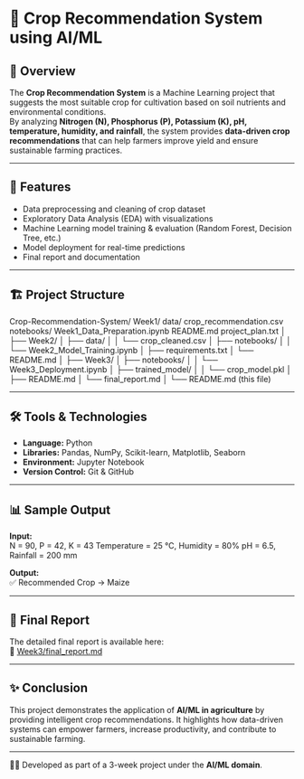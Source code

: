 # 🌱 Crop Recommendation System using AI/ML

## 📌 Overview
The **Crop Recommendation System** is a Machine Learning project that suggests the most suitable crop for cultivation based on soil nutrients and environmental conditions.  
By analyzing **Nitrogen (N), Phosphorus (P), Potassium (K), pH, temperature, humidity, and rainfall**, the system provides **data-driven crop recommendations** that can help farmers improve yield and ensure sustainable farming practices.

---

## 🚀 Features
- Data preprocessing and cleaning of crop dataset  
- Exploratory Data Analysis (EDA) with visualizations  
- Machine Learning model training & evaluation (Random Forest, Decision Tree, etc.)  
- Model deployment for real-time predictions  
- Final report and documentation  

---

## 🏗️ Project Structure
Crop-Recommendation-System/
Week1/
   data/
     crop_recommendation.csv
  notebooks/
     Week1_Data_Preparation.ipynb
  README.md
  project_plan.txt
│
├── Week2/
│ ├── data/
│ │ └── crop_cleaned.csv
│ ├── notebooks/
│ │ └── Week2_Model_Training.ipynb
│ ├── requirements.txt
│ └── README.md
│
├── Week3/
│ ├── notebooks/
│ │ └── Week3_Deployment.ipynb
│ ├── trained_model/
│ │ └── crop_model.pkl
│ ├── README.md
│ └── final_report.md
│
└── README.md (this file)

---

## 🛠️ Tools & Technologies
- **Language:** Python  
- **Libraries:** Pandas, NumPy, Scikit-learn, Matplotlib, Seaborn  
- **Environment:** Jupyter Notebook  
- **Version Control:** Git & GitHub  

---

## 📊 Sample Output
**Input:**  
N = 90, P = 42, K = 43
Temperature = 25 °C, Humidity = 80%
pH = 6.5, Rainfall = 200 mm

**Output:**  
✅ Recommended Crop → Maize

---

## 📑 Final Report
The detailed final report is available here:  
📂 [Week3/final_report.md](Week3/final_report.md)

---

## ✨ Conclusion
This project demonstrates the application of **AI/ML in agriculture** by providing intelligent crop recommendations. It highlights how data-driven systems can empower farmers, increase productivity, and contribute to sustainable farming.  

---

👩‍💻 Developed as part of a 3-week project under the **AI/ML domain**.
